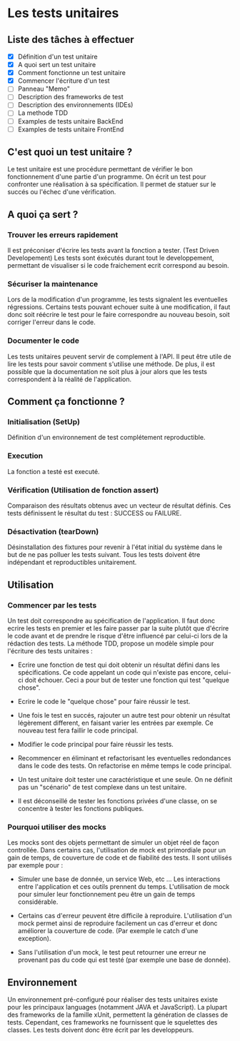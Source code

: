 # Les tests unitaires

## Liste des tâches à effectuer

- [X] Définition d'un test unitaire
- [X] A quoi sert un test unitaire
- [X] Comment fonctionne un test unitaire
- [X] Commencer l'écriture d'un test
- [ ] Panneau "Memo"
- [ ] Description des frameworks de test
- [ ] Description des environnements (IDEs)
- [ ] La methode TDD
- [ ] Examples de tests unitaire BackEnd
- [ ] Examples de tests unitaire FrontEnd

## C'est quoi un test unitaire ?

Le test unitaire est une procédure permettant de vérifier le
bon fonctionnement d'une partie d'un programme.
On écrit un test pour confronter une réalisation à sa 
spécification. Il permet de statuer sur le succés ou l'échec 
d'une vérification.  

## A quoi ça sert ?

### Trouver les erreurs rapidement

Il est préconiser d'écrire les tests avant la fonction a tester.
(Test Driven Developement) Les tests sont éxécutés durant tout le developpement, permettant
de visualiser si le code fraichement ecrit correspond au besoin.

### Sécuriser la maintenance

Lors de la modification d'un programme, les tests signalent les
eventuelles régressions. Certains tests pouvant echouer suite
à une modification, il faut donc soit réécrire le test pour 
le faire correspondre au nouveau besoin, soit corriger l'erreur
dans le code.

### Documenter le code

Les tests unitaires peuvent servir de complement à l'API. Il peut
être utile de lire les tests pour savoir comment s'utilise une
méthode. De plus, il est possible que la documentation ne soit
plus à jour alors que les tests correspondent à la réalité
de l'application.

## Comment ça fonctionne ?

### Initialisation (SetUp)

Définition d'un environnement de test complétement reproductible.

### Execution

La fonction a testé est executé.

### Vérification (Utilisation de fonction assert)

Comparaison des résultats obtenus avec un vecteur de
résultat définis. Ces tests définissent le résultat
du test : SUCCESS ou FAILURE.

### Désactivation (tearDown)

Désinstallation des fixtures pour revenir à l'état initial
du système dans le but de ne pas polluer les tests
suivant.
Tous les tests doivent être indépendant et reproductibles
unitairement.

## Utilisation

### Commencer par les tests  

Un test doit correspondre au spécification de l'application.
Il faut donc ecrire les tests en premier et les faire passer
par la suite plutôt que d'écrire le code avant et de 
prendre le risque d'être influencé par celui-ci lors de la 
rédaction des tests. La méthode TDD, propose un modèle 
simple pour l'écriture des tests unitaires :

- Ecrire une fonction de test qui doit obtenir un résultat
défini dans les spécifications. Ce code appelant un 
code qui n'existe pas encore, celui-ci doit échouer.
Ceci a pour but de tester une fonction qui test "quelque chose".

- Ecrire le code le "quelque chose" pour faire réussir
le test.

- Une fois le test en succés, rajouter un autre test pour obtenir 
un résultat légèrement different, en faisant varier les
entrées par exemple. Ce nouveau test fera faillir le code
principal.

- Modifier le code principal pour faire réussir les tests.

- Recommencer en éliminant et refactorisant les eventuelles redondances
dans le code des tests. On refactorise en même temps
le code principal.

- Un test unitaire doit tester une caractéristique
et une seule. On ne définit pas un "scénario" de test 
complexe dans un test unitaire.

- Il est déconseillé de tester les fonctions privées d'une 
classe, on se concentre à tester les fonctions publiques. 

### Pourquoi utiliser des mocks

Les mocks sont des objets permettant de simuler 
un objet réel de façon controllée. Dans certains cas, 
l'utilisation de mock est primordiale pour un gain de 
temps, de couverture de code et de fiabilité des tests.
Il sont utilisés par exemple pour :

- Simuler une base de donnée, un service Web, etc ...
Les interactions entre l'application et ces outils 
prennent du temps. L'utilisation de mock pour simuler 
leur fonctionnement peu être un gain de temps 
considérable.

- Certains cas d'erreur peuvent être difficile à 
reproduire. L'utilisation d'un mock permet ainsi de 
reproduire facilement un cas d'erreur et donc améliorer la couverture de code.
(Par exemple le catch d'une exception).

- Sans l'utilisation d'un mock, le test peut retourner une
erreur ne provenant pas du code qui est testé (par 
exemple une base de donnée).

## Environnement

Un environnement pré-configuré pour réaliser des tests unitaires
existe pour les principaux languages (notamment JAVA 
et JavaScript).
La plupart des frameworks de la famille xUnit, permettent la
génération de classes de tests. Cependant, ces frameworks 
ne fournissent que le squelettes des classes. Les tests
doivent donc être écrit par les developpeurs.  




